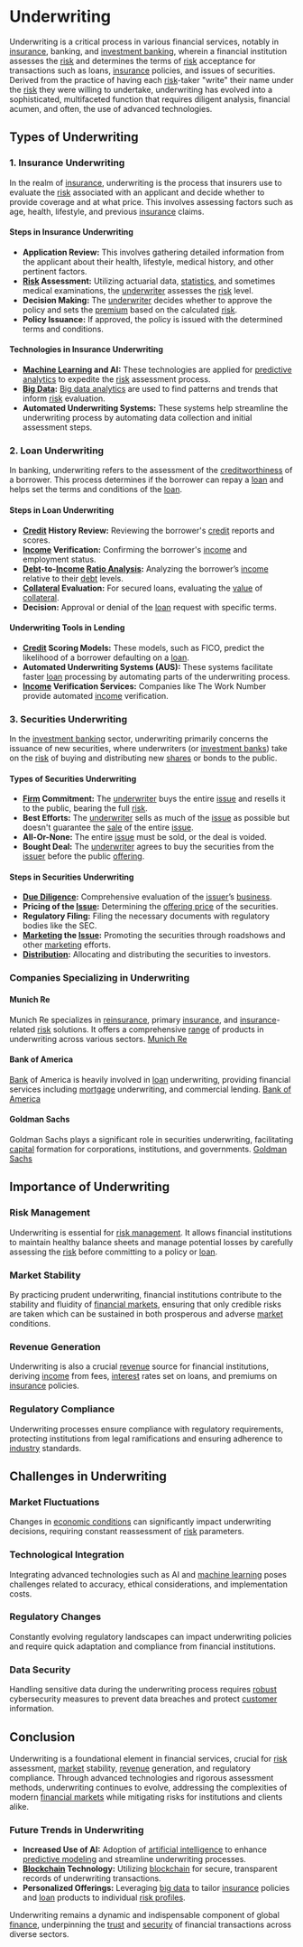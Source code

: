 # Underwriting

Underwriting is a critical process in various financial services, notably in [insurance](../i/insurance.md), banking, and [investment banking](../i/investment_banking.md), wherein a financial institution assesses the [risk](../r/risk.md) and determines the terms of [risk](../r/risk.md) acceptance for transactions such as loans, [insurance](../i/insurance.md) policies, and issues of securities. Derived from the practice of having each [risk](../r/risk.md)-taker "write" their name under the [risk](../r/risk.md) they were willing to undertake, underwriting has evolved into a sophisticated, multifaceted function that requires diligent analysis, financial acumen, and often, the use of advanced technologies.

## Types of Underwriting

### 1. Insurance Underwriting
In the realm of [insurance](../i/insurance.md), underwriting is the process that insurers use to evaluate the [risk](../r/risk.md) associated with an applicant and decide whether to provide coverage and at what price. This involves assessing factors such as age, health, lifestyle, and previous [insurance](../i/insurance.md) claims.

#### Steps in Insurance Underwriting
- **Application Review:** This involves gathering detailed information from the applicant about their health, lifestyle, medical history, and other pertinent factors.
- **[Risk](../r/risk.md) Assessment:** Utilizing actuarial data, [statistics](../s/statistics.md), and sometimes medical examinations, the [underwriter](../u/underwriter.md) assesses the [risk](../r/risk.md) level.
- **Decision Making:** The [underwriter](../u/underwriter.md) decides whether to approve the policy and sets the [premium](../p/premium.md) based on the calculated [risk](../r/risk.md).
- **Policy Issuance:** If approved, the policy is issued with the determined terms and conditions.

#### Technologies in Insurance Underwriting
- **[Machine Learning](../m/machine_learning.md) and AI:** These technologies are applied for [predictive analytics](../p/predictive_analytics.md) to expedite the [risk](../r/risk.md) assessment process.
- **[Big Data](../b/big_data_in_trading.md):** [Big data analytics](../b/big_data_analytics_in_trading.md) are used to find patterns and trends that inform [risk](../r/risk.md) evaluation.
- **Automated Underwriting Systems:** These systems help streamline the underwriting process by automating data collection and initial assessment steps.

### 2. Loan Underwriting
In banking, underwriting refers to the assessment of the [creditworthiness](../c/creditworthiness.md) of a borrower. This process determines if the borrower can repay a [loan](../l/loan.md) and helps set the terms and conditions of the [loan](../l/loan.md). 

#### Steps in Loan Underwriting
- **[Credit](../c/credit.md) History Review:** Reviewing the borrower's [credit](../c/credit.md) reports and scores.
- **[Income](../i/income.md) Verification:** Confirming the borrower's [income](../i/income.md) and employment status.
- **[Debt](../d/debt.md)-to-[Income](../i/income.md) [Ratio Analysis](../r/ratio_analysis.md):** Analyzing the borrower’s [income](../i/income.md) relative to their [debt](../d/debt.md) levels.
- **[Collateral](../c/collateral.md) Evaluation:** For secured loans, evaluating the [value](../v/value.md) of [collateral](../c/collateral.md).
- **Decision:** Approval or denial of the [loan](../l/loan.md) request with specific terms.

#### Underwriting Tools in Lending
- **[Credit](../c/credit.md) Scoring Models:** These models, such as FICO, predict the likelihood of a borrower defaulting on a [loan](../l/loan.md).
- **Automated Underwriting Systems (AUS):** These systems facilitate faster [loan](../l/loan.md) processing by automating parts of the underwriting process.
- **[Income](../i/income.md) Verification Services:** Companies like The Work Number provide automated [income](../i/income.md) verification.

### 3. Securities Underwriting
In the [investment banking](../i/investment_banking.md) sector, underwriting primarily concerns the issuance of new securities, where underwriters (or [investment banks](../i/investment_bank_(ib).md)) take on the [risk](../r/risk.md) of buying and distributing new [shares](../s/shares.md) or bonds to the public. 

#### Types of Securities Underwriting
- **[Firm](../f/firm.md) Commitment:** The [underwriter](../u/underwriter.md) buys the entire [issue](../i/issue.md) and resells it to the public, bearing the full [risk](../r/risk.md).
- **Best Efforts:** The [underwriter](../u/underwriter.md) sells as much of the [issue](../i/issue.md) as possible but doesn't guarantee the [sale](../s/sale.md) of the entire [issue](../i/issue.md).
- **All-Or-None:** The entire [issue](../i/issue.md) must be sold, or the deal is voided.
- **Bought Deal:** The [underwriter](../u/underwriter.md) agrees to buy the securities from the [issuer](../i/issuer.md) before the public [offering](../o/offering.md).

#### Steps in Securities Underwriting
- **[Due Diligence](../d/due_diligence.md):** Comprehensive evaluation of the [issuer](../i/issuer.md)’s [business](../b/business.md).
- **Pricing of the [Issue](../i/issue.md):** Determining the [offering price](../o/offering_price.md) of the securities.
- **Regulatory Filing:** Filing the necessary documents with regulatory bodies like the SEC.
- **[Marketing](../m/marketing.md) the [Issue](../i/issue.md):** Promoting the securities through roadshows and other [marketing](../m/marketing.md) efforts.
- **[Distribution](../d/distribution.md):** Allocating and distributing the securities to investors.

### Companies Specializing in Underwriting

#### Munich Re
Munich Re specializes in [reinsurance](../r/reinsurance.md), primary [insurance](../i/insurance.md), and [insurance](../i/insurance.md)-related [risk](../r/risk.md) solutions. It offers a comprehensive [range](../r/range.md) of products in underwriting across various sectors.
[Munich Re](https://www.munichre.com)

#### Bank of America
[Bank](../b/bank.md) of America is heavily involved in [loan](../l/loan.md) underwriting, providing financial services including [mortgage](../m/mortgage.md) underwriting, and commercial lending.
[Bank of America](https://www.bankofamerica.com)

#### Goldman Sachs
Goldman Sachs plays a significant role in securities underwriting, facilitating [capital](../c/capital.md) formation for corporations, institutions, and governments.
[Goldman Sachs](https://www.goldmansachs.com)

## Importance of Underwriting

### Risk Management
Underwriting is essential for [risk management](../r/risk_management.md). It allows financial institutions to maintain healthy balance sheets and manage potential losses by carefully assessing the [risk](../r/risk.md) before committing to a policy or [loan](../l/loan.md).

### Market Stability
By practicing prudent underwriting, financial institutions contribute to the stability and fluidity of [financial markets](../f/financial_market.md), ensuring that only credible risks are taken which can be sustained in both prosperous and adverse [market](../m/market.md) conditions.

### Revenue Generation
Underwriting is also a crucial [revenue](../r/revenue.md) source for financial institutions, deriving [income](../i/income.md) from fees, [interest](../i/interest.md) rates set on loans, and premiums on [insurance](../i/insurance.md) policies.

### Regulatory Compliance
Underwriting processes ensure compliance with regulatory requirements, protecting institutions from legal ramifications and ensuring adherence to [industry](../i/industry.md) standards.

## Challenges in Underwriting

### Market Fluctuations
Changes in [economic conditions](../e/economic_conditions.md) can significantly impact underwriting decisions, requiring constant reassessment of [risk](../r/risk.md) parameters.

### Technological Integration
Integrating advanced technologies such as AI and [machine learning](../m/machine_learning.md) poses challenges related to accuracy, ethical considerations, and implementation costs.

### Regulatory Changes
Constantly evolving regulatory landscapes can impact underwriting policies and require quick adaptation and compliance from financial institutions.

### Data Security
Handling sensitive data during the underwriting process requires [robust](../r/robust.md) cybersecurity measures to prevent data breaches and protect [customer](../c/customer.md) information.

## Conclusion
Underwriting is a foundational element in financial services, crucial for [risk](../r/risk.md) assessment, [market](../m/market.md) stability, [revenue](../r/revenue.md) generation, and regulatory compliance. Through advanced technologies and rigorous assessment methods, underwriting continues to evolve, addressing the complexities of modern [financial markets](../f/financial_market.md) while mitigating risks for institutions and clients alike.

### Future Trends in Underwriting
- **Increased Use of AI:** Adoption of [artificial intelligence](../a/artificial_intelligence_in_trading.md) to enhance [predictive modeling](../p/predictive_modeling.md) and streamline underwriting processes.
- **[Blockchain](../b/blockchain_in_trading.md) Technology:** Utilizing [blockchain](../b/blockchain_in_trading.md) for secure, transparent records of underwriting transactions.
- **Personalized Offerings:** Leveraging [big data](../b/big_data_in_trading.md) to tailor [insurance](../i/insurance.md) policies and [loan](../l/loan.md) products to individual [risk profiles](../r/risk_profiles.md).

Underwriting remains a dynamic and indispensable component of global [finance](../f/finance.md), underpinning the [trust](../t/trust.md) and [security](../s/security.md) of financial transactions across diverse sectors.